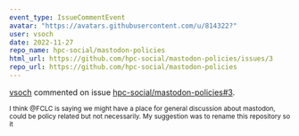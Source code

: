 ```yaml
---
event_type: IssueCommentEvent
avatar: "https://avatars.githubusercontent.com/u/814322?"
user: vsoch
date: 2022-11-27
repo_name: hpc-social/mastodon-policies
html_url: https://github.com/hpc-social/mastodon-policies/issues/3
repo_url: https://github.com/hpc-social/mastodon-policies
---
```


<a href='https://github.com/vsoch' target='_blank'>vsoch</a> commented on issue <a href='https://github.com/hpc-social/mastodon-policies/issues/3' target='_blank'>hpc-social/mastodon-policies#3</a>.

<small>I think @FCLC is saying we might have a place for general discussion about mastodon, could be policy related but not necessarily. My suggestion was to rename this repository so it